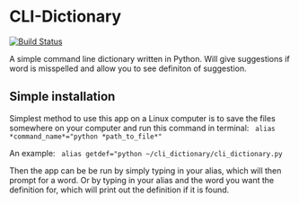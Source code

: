 # CLI-Dictionary

[![Build Status](https://travis-ci.org/MaxKam/CLI-Dictionary.svg?branch=master)](https://travis-ci.org/MaxKam/CLI-Dictionary)

A simple command line dictionary written in Python. Will give suggestions if word is misspelled and allow you to see definiton of suggestion.

## Simple installation

Simplest method to use this app on a Linux computer is to save the files somewhere on your computer and run this command in terminal:
``` alias *command_name*="python *path_to_file*"```

An example:
``` alias getdef="python ~/cli_dictionary/cli_dictionary.py```

Then the app can be be run by simply typing in your alias, which will then prompt for a word. Or by typing in your alias and the word you want the definition for,
which will print out the definition if it is found.
